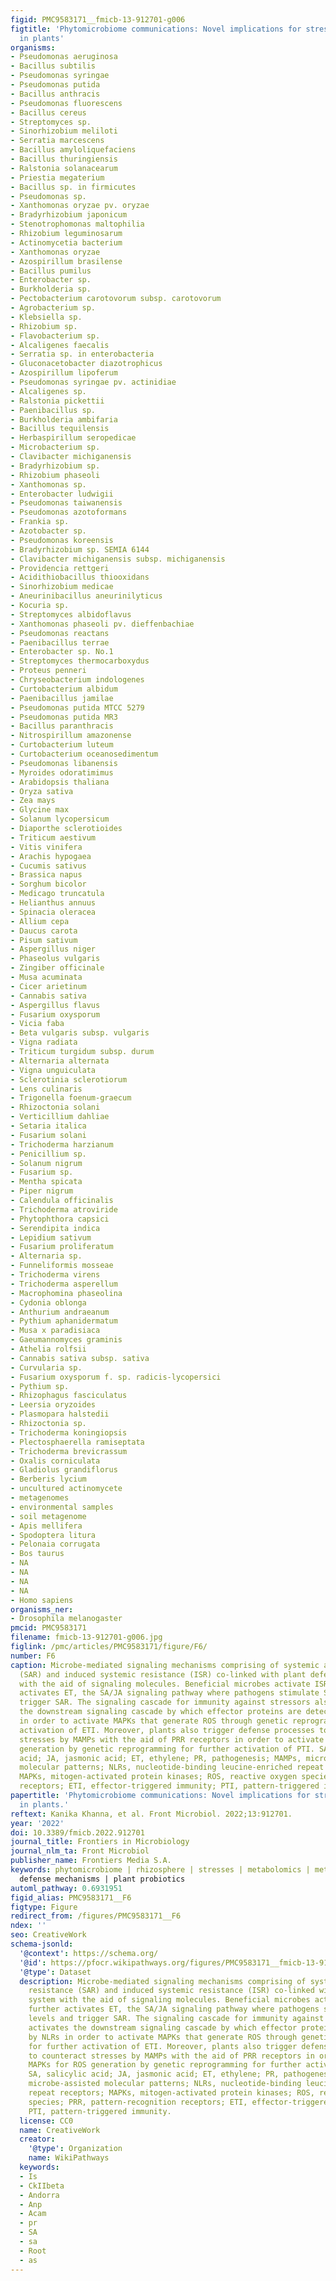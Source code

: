 ```yaml
---
figid: PMC9583171__fmicb-13-912701-g006
figtitle: 'Phytomicrobiome communications: Novel implications for stress resistance
  in plants'
organisms:
- Pseudomonas aeruginosa
- Bacillus subtilis
- Pseudomonas syringae
- Pseudomonas putida
- Bacillus anthracis
- Pseudomonas fluorescens
- Bacillus cereus
- Streptomyces sp.
- Sinorhizobium meliloti
- Serratia marcescens
- Bacillus amyloliquefaciens
- Bacillus thuringiensis
- Ralstonia solanacearum
- Priestia megaterium
- Bacillus sp. in firmicutes
- Pseudomonas sp.
- Xanthomonas oryzae pv. oryzae
- Bradyrhizobium japonicum
- Stenotrophomonas maltophilia
- Rhizobium leguminosarum
- Actinomycetia bacterium
- Xanthomonas oryzae
- Azospirillum brasilense
- Bacillus pumilus
- Enterobacter sp.
- Burkholderia sp.
- Pectobacterium carotovorum subsp. carotovorum
- Agrobacterium sp.
- Klebsiella sp.
- Rhizobium sp.
- Flavobacterium sp.
- Alcaligenes faecalis
- Serratia sp. in enterobacteria
- Gluconacetobacter diazotrophicus
- Azospirillum lipoferum
- Pseudomonas syringae pv. actinidiae
- Alcaligenes sp.
- Ralstonia pickettii
- Paenibacillus sp.
- Burkholderia ambifaria
- Bacillus tequilensis
- Herbaspirillum seropedicae
- Microbacterium sp.
- Clavibacter michiganensis
- Bradyrhizobium sp.
- Rhizobium phaseoli
- Xanthomonas sp.
- Enterobacter ludwigii
- Pseudomonas taiwanensis
- Pseudomonas azotoformans
- Frankia sp.
- Azotobacter sp.
- Pseudomonas koreensis
- Bradyrhizobium sp. SEMIA 6144
- Clavibacter michiganensis subsp. michiganensis
- Providencia rettgeri
- Acidithiobacillus thiooxidans
- Sinorhizobium medicae
- Aneurinibacillus aneurinilyticus
- Kocuria sp.
- Streptomyces albidoflavus
- Xanthomonas phaseoli pv. dieffenbachiae
- Pseudomonas reactans
- Paenibacillus terrae
- Enterobacter sp. No.1
- Streptomyces thermocarboxydus
- Proteus penneri
- Chryseobacterium indologenes
- Curtobacterium albidum
- Paenibacillus jamilae
- Pseudomonas putida MTCC 5279
- Pseudomonas putida MR3
- Bacillus paranthracis
- Nitrospirillum amazonense
- Curtobacterium luteum
- Curtobacterium oceanosedimentum
- Pseudomonas libanensis
- Myroides odoratimimus
- Arabidopsis thaliana
- Oryza sativa
- Zea mays
- Glycine max
- Solanum lycopersicum
- Diaporthe sclerotioides
- Triticum aestivum
- Vitis vinifera
- Arachis hypogaea
- Cucumis sativus
- Brassica napus
- Sorghum bicolor
- Medicago truncatula
- Helianthus annuus
- Spinacia oleracea
- Allium cepa
- Daucus carota
- Pisum sativum
- Aspergillus niger
- Phaseolus vulgaris
- Zingiber officinale
- Musa acuminata
- Cicer arietinum
- Cannabis sativa
- Aspergillus flavus
- Fusarium oxysporum
- Vicia faba
- Beta vulgaris subsp. vulgaris
- Vigna radiata
- Triticum turgidum subsp. durum
- Alternaria alternata
- Vigna unguiculata
- Sclerotinia sclerotiorum
- Lens culinaris
- Trigonella foenum-graecum
- Rhizoctonia solani
- Verticillium dahliae
- Setaria italica
- Fusarium solani
- Trichoderma harzianum
- Penicillium sp.
- Solanum nigrum
- Fusarium sp.
- Mentha spicata
- Piper nigrum
- Calendula officinalis
- Trichoderma atroviride
- Phytophthora capsici
- Serendipita indica
- Lepidium sativum
- Fusarium proliferatum
- Alternaria sp.
- Funneliformis mosseae
- Trichoderma virens
- Trichoderma asperellum
- Macrophomina phaseolina
- Cydonia oblonga
- Anthurium andraeanum
- Pythium aphanidermatum
- Musa x paradisiaca
- Gaeumannomyces graminis
- Athelia rolfsii
- Cannabis sativa subsp. sativa
- Curvularia sp.
- Fusarium oxysporum f. sp. radicis-lycopersici
- Pythium sp.
- Rhizophagus fasciculatus
- Leersia oryzoides
- Plasmopara halstedii
- Rhizoctonia sp.
- Trichoderma koningiopsis
- Plectosphaerella ramiseptata
- Trichoderma brevicrassum
- Oxalis corniculata
- Gladiolus grandiflorus
- Berberis lycium
- uncultured actinomycete
- metagenomes
- environmental samples
- soil metagenome
- Apis mellifera
- Spodoptera litura
- Pelonaia corrugata
- Bos taurus
- NA
- NA
- NA
- NA
- Homo sapiens
organisms_ner:
- Drosophila melanogaster
pmcid: PMC9583171
filename: fmicb-13-912701-g006.jpg
figlink: /pmc/articles/PMC9583171/figure/F6/
number: F6
caption: Microbe-mediated signaling mechanisms comprising of systemic acquired resistance
  (SAR) and induced systemic resistance (ISR) co-linked with plant defense system
  with the aid of signaling molecules. Beneficial microbes activate ISR that further
  activates ET, the SA/JA signaling pathway where pathogens stimulate SA levels and
  trigger SAR. The signaling cascade for immunity against stressors also activates
  the downstream signaling cascade by which effector proteins are detected by NLRs
  in order to activate MAPKs that generate ROS through genetic reprogramming for further
  activation of ETI. Moreover, plants also trigger defense processes to counteract
  stresses by MAMPs with the aid of PRR receptors in order to activate MAPKs for ROS
  generation by genetic reprogramming for further activation of PTI. SA, salicylic
  acid; JA, jasmonic acid; ET, ethylene; PR, pathogenesis; MAMPs, microbe-assisted
  molecular patterns; NLRs, nucleotide-binding leucine-enriched repeat receptors;
  MAPKs, mitogen-activated protein kinases; ROS, reactive oxygen species; PRR, pattern-recognition
  receptors; ETI, effector-triggered immunity; PTI, pattern-triggered immunity.
papertitle: 'Phytomicrobiome communications: Novel implications for stress resistance
  in plants.'
reftext: Kanika Khanna, et al. Front Microbiol. 2022;13:912701.
year: '2022'
doi: 10.3389/fmicb.2022.912701
journal_title: Frontiers in Microbiology
journal_nlm_ta: Front Microbiol
publisher_name: Frontiers Media S.A.
keywords: phytomicrobiome | rhizosphere | stresses | metabolomics | metagenomics |
  defense mechanisms | plant probiotics
automl_pathway: 0.6931951
figid_alias: PMC9583171__F6
figtype: Figure
redirect_from: /figures/PMC9583171__F6
ndex: ''
seo: CreativeWork
schema-jsonld:
  '@context': https://schema.org/
  '@id': https://pfocr.wikipathways.org/figures/PMC9583171__fmicb-13-912701-g006.html
  '@type': Dataset
  description: Microbe-mediated signaling mechanisms comprising of systemic acquired
    resistance (SAR) and induced systemic resistance (ISR) co-linked with plant defense
    system with the aid of signaling molecules. Beneficial microbes activate ISR that
    further activates ET, the SA/JA signaling pathway where pathogens stimulate SA
    levels and trigger SAR. The signaling cascade for immunity against stressors also
    activates the downstream signaling cascade by which effector proteins are detected
    by NLRs in order to activate MAPKs that generate ROS through genetic reprogramming
    for further activation of ETI. Moreover, plants also trigger defense processes
    to counteract stresses by MAMPs with the aid of PRR receptors in order to activate
    MAPKs for ROS generation by genetic reprogramming for further activation of PTI.
    SA, salicylic acid; JA, jasmonic acid; ET, ethylene; PR, pathogenesis; MAMPs,
    microbe-assisted molecular patterns; NLRs, nucleotide-binding leucine-enriched
    repeat receptors; MAPKs, mitogen-activated protein kinases; ROS, reactive oxygen
    species; PRR, pattern-recognition receptors; ETI, effector-triggered immunity;
    PTI, pattern-triggered immunity.
  license: CC0
  name: CreativeWork
  creator:
    '@type': Organization
    name: WikiPathways
  keywords:
  - Is
  - CkIIbeta
  - Andorra
  - Anp
  - Acam
  - pr
  - SA
  - sa
  - Root
  - as
---
```

